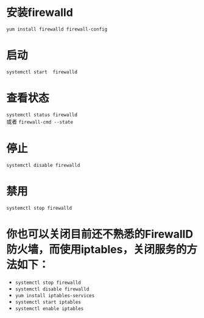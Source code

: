 # 安装firewalld
`yum install firewalld firewall-config`  

# 启动
`systemctl start  firewalld `  

# 查看状态
`systemctl status firewalld `  
或者
`firewall-cmd --state `  

# 停止
`systemctl disable firewalld `  

# 禁用
`systemctl stop firewalld`  
 
# 你也可以关闭目前还不熟悉的FirewallD防火墙，而使用iptables，关闭服务的方法如下：  

- `systemctl stop firewalld`  
- `systemctl disable firewalld`  
- `yum install iptables-services`  
- `systemctl start iptables`  
- `systemctl enable iptables`  
